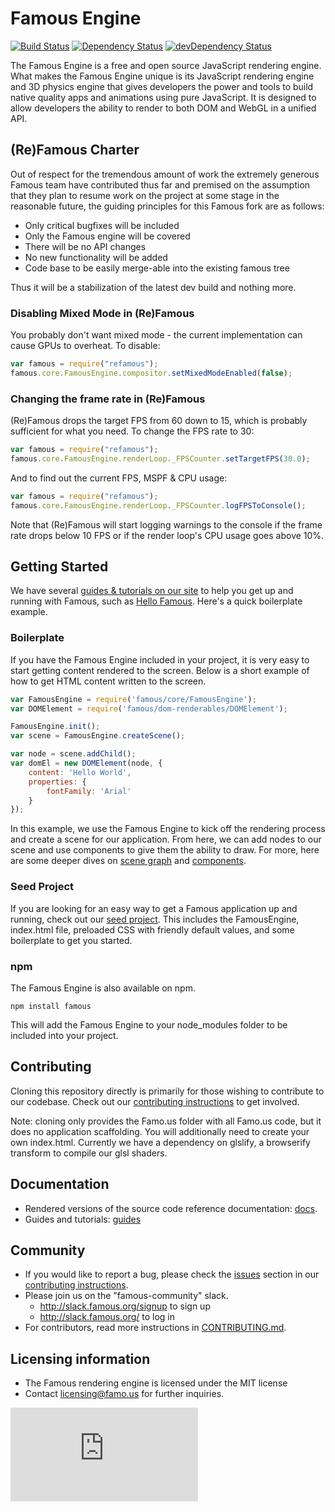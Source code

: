 Famous Engine
=================

[![Build Status](https://travis-ci.org/Famous/engine.svg?branch=master)](https://travis-ci.org/Famous/engine) [![Dependency Status](https://david-dm.org/Famous/engine.svg)](https://david-dm.org/Famous/engine) [![devDependency Status](https://david-dm.org/Famous/engine/dev-status.svg)](https://david-dm.org/Famous/engine#info=devDependencies)

The Famous Engine is a free and open source JavaScript rendering engine. What makes the Famous Engine unique is its JavaScript rendering engine and 3D physics engine that gives developers the power and tools to build native quality apps and animations using pure JavaScript. It is designed to allow developers the ability to render to both DOM and WebGL in a unified API.

## (Re)Famous Charter

Out of respect for the tremendous amount of work the extremely generous Famous team have contributed thus far and premised on the assumption that they plan to resume work on the project at some stage in the reasonable future, the guiding principles for this Famous fork are as follows:

- Only critical bugfixes will be included
- Only the Famous engine will be covered
- There will be no API changes
- No new functionality will be added
- Code base to be easily merge-able into the existing famous tree

Thus it will be a stabilization of the latest dev build and nothing more.


### Disabling Mixed Mode in (Re)Famous

You probably don't want mixed mode - the current implementation can cause GPUs to overheat. To disable:

```js
var famous = require("refamous");
famous.core.FamousEngine.compositor.setMixedModeEnabled(false);
```

### Changing the frame rate in (Re)Famous

(Re)Famous drops the target FPS from 60 down to 15, which is probably sufficient for what you need. To change the FPS rate to 30:

```js
var famous = require("refamous");
famous.core.FamousEngine.renderLoop._FPSCounter.setTargetFPS(30.0);
```

And to find out the current FPS, MSPF & CPU usage:

```js
var famous = require("refamous");
famous.core.FamousEngine.renderLoop._FPSCounter.logFPSToConsole();
```

Note that (Re)Famous will start logging warnings to the console if the frame rate drops below 10 FPS or if the render loop's CPU usage goes above 10%.

## Getting Started    

We have several [guides & tutorials on our site](http://famous.org/learn/) to help you get up and running with Famous, such as [Hello Famous](http://famous.org/learn/hello-famous.html).
Here's a quick boilerplate example.

### Boilerplate

If you have the Famous Engine included in your project, it is very easy to start getting content rendered to the screen.  Below is a short example of how to get HTML content written to the screen.

```js
var FamousEngine = require('famous/core/FamousEngine');
var DOMElement = require('famous/dom-renderables/DOMElement');

FamousEngine.init();
var scene = FamousEngine.createScene();

var node = scene.addChild();
var domEl = new DOMElement(node, {
    content: 'Hello World',
    properties: {
        fontFamily: 'Arial'
    }
});
```

In this example, we use the Famous Engine to kick off the rendering process and create a scene for our application.  From here, we can add nodes to our scene and use components to give them the ability to draw.
For more, here are some deeper dives on [scene graph](http://famous.org/learn/scene-graph.html) and [components](http://famous.org/learn/components.html).


### Seed Project

If you are looking for an easy way to get a Famous application up and running, check out our [seed project][famous-engine-seed].  This includes the FamousEngine, index.html file, preloaded CSS with friendly default values, and some boilerplate to get you started.

### npm

The Famous Engine is also available on npm.

```
npm install famous
```

This will add the Famous Engine to your node_modules folder to be included into your project.

## Contributing

Cloning this repository directly is primarily for those wishing to contribute to our codebase. Check out our [contributing instructions][contributing] to get involved.

Note: cloning only provides the Famo.us folder with all Famo.us code, but it does no application scaffolding. You will additionally need to create your own index.html.  Currently we have a dependency on glslify, a browserify transform to compile our glsl shaders.

## Documentation

- Rendered versions of the source code reference documentation: [docs][site-docs].
- Guides and tutorials: [guides][site-guides]

## Community

- If you would like to report a bug, please check the [issues][contributing-issues] section in our [contributing instructions][contributing].
- Please join us on the "famous-community" slack.
    - http://slack.famous.org/signup to sign up
    - http://slack.famous.org/ to log in
- For contributors, read more instructions in [CONTRIBUTING.md][contributing-issues].

## Licensing information
- The Famous rendering engine is licensed under the MIT license
- Contact licensing@famo.us for further inquiries.

[famous-site]: http://famous.org
[famous-docs]: http://famous.org/docs
[site-install]: http://famous.org/get-started.html
[site-guides]: http://famous.org/learn
[site-docs]: http://famous.org/
[cli-repo]: http://github.com/Famous/famous-cli
[famous-organization-github]: http://github.com/Famous
[famous-engine-seed]: http://github.com/Famous/engine-seed
[contributing]: https://github.com/Famous/engine/blob/master/CONTRIBUTING.md
[contributing-issues]: https://github.com/Famous/engine/blob/master/CONTRIBUTING.md#issues
[browserify]: http://browserify.org/
[npm]: http://npmjs.org

[![Analytics](https://ga-beacon.appspot.com/UA-63145313-2/famous/engine/README.md?pixel)](https://github.com/igrigorik/ga-beacon)
